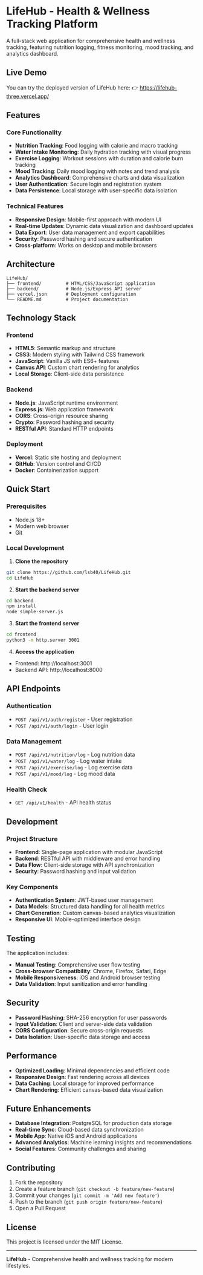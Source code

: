 # LifeHub - Health & Wellness Tracking Platform

A full-stack web application for comprehensive health and wellness tracking, featuring nutrition logging, fitness monitoring, mood tracking, and analytics dashboard.

## Live Demo

You can try the deployed version of LifeHub here:
👉 https://lifehub-three.vercel.app/

## Features

### Core Functionality
- **Nutrition Tracking**: Food logging with calorie and macro tracking
- **Water Intake Monitoring**: Daily hydration tracking with visual progress
- **Exercise Logging**: Workout sessions with duration and calorie burn tracking
- **Mood Tracking**: Daily mood logging with notes and trend analysis
- **Analytics Dashboard**: Comprehensive charts and data visualization
- **User Authentication**: Secure login and registration system
- **Data Persistence**: Local storage with user-specific data isolation

### Technical Features
- **Responsive Design**: Mobile-first approach with modern UI
- **Real-time Updates**: Dynamic data visualization and dashboard updates
- **Data Export**: User data management and export capabilities
- **Security**: Password hashing and secure authentication
- **Cross-platform**: Works on desktop and mobile browsers

## Architecture

```
LifeHub/
├── frontend/         # HTML/CSS/JavaScript application
├── backend/          # Node.js/Express API server
├── vercel.json       # Deployment configuration
└── README.md         # Project documentation
```

## Technology Stack

### Frontend
- **HTML5**: Semantic markup and structure
- **CSS3**: Modern styling with Tailwind CSS framework
- **JavaScript**: Vanilla JS with ES6+ features
- **Canvas API**: Custom chart rendering for analytics
- **Local Storage**: Client-side data persistence

### Backend
- **Node.js**: JavaScript runtime environment
- **Express.js**: Web application framework
- **CORS**: Cross-origin resource sharing
- **Crypto**: Password hashing and security
- **RESTful API**: Standard HTTP endpoints

### Deployment
- **Vercel**: Static site hosting and deployment
- **GitHub**: Version control and CI/CD
- **Docker**: Containerization support

## Quick Start

### Prerequisites
- Node.js 18+
- Modern web browser
- Git

### Local Development

1. **Clone the repository**
```bash
git clone https://github.com/lsb40/LifeHub.git
cd LifeHub
```

2. **Start the backend server**
```bash
cd backend
npm install
node simple-server.js
```

3. **Start the frontend server**
```bash
cd frontend
python3 -m http.server 3001
```

4. **Access the application**
- Frontend: http://localhost:3001
- Backend API: http://localhost:8000

## API Endpoints

### Authentication
- `POST /api/v1/auth/register` - User registration
- `POST /api/v1/auth/login` - User login

### Data Management
- `POST /api/v1/nutrition/log` - Log nutrition data
- `POST /api/v1/water/log` - Log water intake
- `POST /api/v1/exercise/log` - Log exercise data
- `POST /api/v1/mood/log` - Log mood data

### Health Check
- `GET /api/v1/health` - API health status

## Development

### Project Structure
- **Frontend**: Single-page application with modular JavaScript
- **Backend**: RESTful API with middleware and error handling
- **Data Flow**: Client-side storage with API synchronization
- **Security**: Password hashing and input validation

### Key Components
- **Authentication System**: JWT-based user management
- **Data Models**: Structured data handling for all health metrics
- **Chart Generation**: Custom canvas-based analytics visualization
- **Responsive UI**: Mobile-optimized interface design

## Testing

The application includes:
- **Manual Testing**: Comprehensive user flow testing
- **Cross-browser Compatibility**: Chrome, Firefox, Safari, Edge
- **Mobile Responsiveness**: iOS and Android browser testing
- **Data Validation**: Input sanitization and error handling

## Security

- **Password Hashing**: SHA-256 encryption for user passwords
- **Input Validation**: Client and server-side data validation
- **CORS Configuration**: Secure cross-origin requests
- **Data Isolation**: User-specific data storage and access

## Performance

- **Optimized Loading**: Minimal dependencies and efficient code
- **Responsive Design**: Fast rendering across all devices
- **Data Caching**: Local storage for improved performance
- **Chart Rendering**: Efficient canvas-based data visualization

## Future Enhancements

- **Database Integration**: PostgreSQL for production data storage
- **Real-time Sync**: Cloud-based data synchronization
- **Mobile App**: Native iOS and Android applications
- **Advanced Analytics**: Machine learning insights and recommendations
- **Social Features**: Community challenges and sharing

## Contributing

1. Fork the repository
2. Create a feature branch (`git checkout -b feature/new-feature`)
3. Commit your changes (`git commit -m 'Add new feature'`)
4. Push to the branch (`git push origin feature/new-feature`)
5. Open a Pull Request

## License

This project is licensed under the MIT License.

---

**LifeHub** - Comprehensive health and wellness tracking for modern lifestyles.